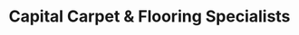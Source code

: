 ---
title: "Capital Carpet & Flooring Specialists"
url: /wellesley/capital-carpet-and-flooring-specialists/
shop: carpet
---